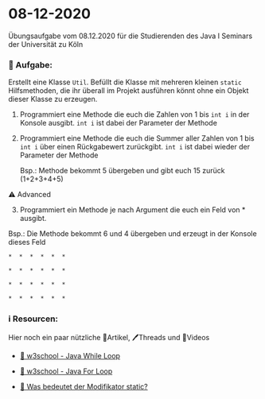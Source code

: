 # 08-12-2020
Übungsaufgabe vom 08.12.2020 für die Studierenden des Java I Seminars der Universität zu Köln


### 📝 Aufgabe:

Erstellt eine Klasse ```Util```. Befüllt die Klasse mit mehreren kleinen ```static``` Hilfsmethoden, die ihr überall im Projekt ausführen könnt ohne ein Objekt dieser Klasse zu erzeugen.

1. Programmiert eine Methode die euch die Zahlen von 1 bis ```int i``` in der Konsole ausgibt.  ```int i``` ist dabei der Parameter der Methode

2. Programmiert eine Methode die euch die Summer aller Zahlen von 1  bis ```int i``` über einen Rückgabewert zurückgibt. ```int i``` ist dabei wieder der Parameter der Methode
   
   Bsp.: Methode bekommt 5 übergeben und gibt euch 15 zurück (1+2+3+4+5)
 
⚠️ Advanced

3. Programmiert ein Methode je nach Argument die euch ein Feld von * ausgibt.

Bsp.: Die Methode bekommt 6 und 4 übergeben und erzeugt in der Konsole dieses Feld

```*  *  *  *  *  * ```

```*  *  *  *  *  * ```

```*  *  *  *  *  * ```

```*  *  *  *  *  * ```



### ℹ️ Resourcen:
Hier noch ein paar nützliche 📃Artikel, 🖊️Threads und 🎥Videos

- [📃  w3school - Java While Loop](https://www.w3schools.com/java/java_while_loop.asp)
- [📃 w3school - Java For Loop](https://www.w3schools.com/java/java_for_loop.asp)

- [📃 Was bedeutet der Modifikator static?](https://javabeginners.de/Grundlagen/Modifikatoren/static.php)


